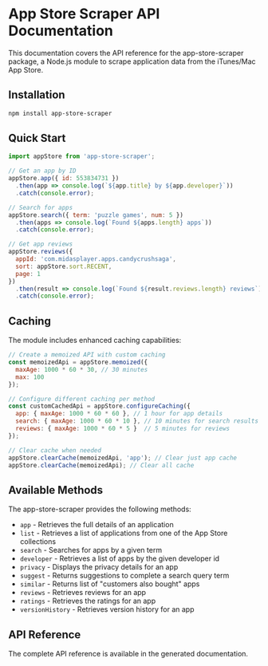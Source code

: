 # App Store Scraper API Documentation

This documentation covers the API reference for the app-store-scraper package, a Node.js module to scrape application data from the iTunes/Mac App Store.

## Installation

```bash
npm install app-store-scraper
```

## Quick Start

```javascript
import appStore from 'app-store-scraper';

// Get an app by ID
appStore.app({ id: 553834731 })
  .then(app => console.log(`${app.title} by ${app.developer}`))
  .catch(console.error);

// Search for apps
appStore.search({ term: 'puzzle games', num: 5 })
  .then(apps => console.log(`Found ${apps.length} apps`))
  .catch(console.error);

// Get app reviews
appStore.reviews({
  appId: 'com.midasplayer.apps.candycrushsaga',
  sort: appStore.sort.RECENT,
  page: 1
})
  .then(result => console.log(`Found ${result.reviews.length} reviews`))
  .catch(console.error);
```

## Caching

The module includes enhanced caching capabilities:

```javascript
// Create a memoized API with custom caching
const memoizedApi = appStore.memoized({
  maxAge: 1000 * 60 * 30, // 30 minutes
  max: 100
});

// Configure different caching per method
const customCachedApi = appStore.configureCaching({
  app: { maxAge: 1000 * 60 * 60 }, // 1 hour for app details
  search: { maxAge: 1000 * 60 * 10 }, // 10 minutes for search results
  reviews: { maxAge: 1000 * 60 * 5 }  // 5 minutes for reviews
});

// Clear cache when needed
appStore.clearCache(memoizedApi, 'app'); // Clear just app cache
appStore.clearCache(memoizedApi); // Clear all cache
```

## Available Methods

The app-store-scraper provides the following methods:

- `app` - Retrieves the full details of an application
- `list` - Retrieves a list of applications from one of the App Store collections
- `search` - Searches for apps by a given term
- `developer` - Retrieves a list of apps by the given developer id
- `privacy` - Displays the privacy details for an app
- `suggest` - Returns suggestions to complete a search query term
- `similar` - Returns list of "customers also bought" apps
- `reviews` - Retrieves reviews for an app
- `ratings` - Retrieves the ratings for an app
- `versionHistory` - Retrieves version history for an app

## API Reference

The complete API reference is available in the generated documentation. 